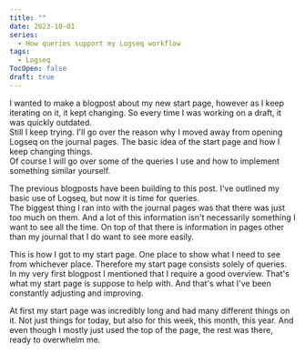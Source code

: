 ```yaml
---
title: ""
date: 2023-10-01
series: 
  - How queries support my Logseq workflow
tags:
  - Logseq
TocOpen: false
draft: true
---
```

I wanted to make a blogpost about my new start page, however as I keep iterating on it, it kept changing. So every time I was working on a draft, it was quickly outdated.  
Still I keep trying. I'll go over the reason why I moved away from opening Logseq on the journal pages. The basic idea of the start page and how I keep changing things.  
Of course I will go over some of the queries I use and how to implement something similar yourself.

The previous blogposts have been building to this post. I've outlined my basic use of Logseq, but now it is time for queries.  
The biggest thing I ran into with the journal pages was that there was just too much on them. And a lot of this information isn't necessarily something I want to see all the time. On top of that there is information in pages other than my journal that I do want to see more easily.

This is how I got to my start page. One place to show what I need to see from whichever place. Therefore my start page consists solely of queries.  
In my very first blogpost I mentioned that I require a good overview. That's what my start page is suppose to help with. And that's what I've been constantly adjusting and improving.

At first my start page was incredibly long and had many different things on it. Not just things for today, but also for this week, this month, this year. And even though I mostly just used the top of the page, the rest was there, ready to overwhelm me.  


